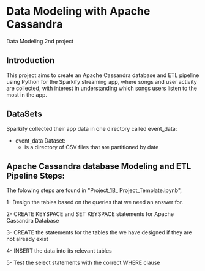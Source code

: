 # Data Modeling with Apache Cassandra
Data Modeling 2nd project 

## Introduction 
This project aims to create an Apache Cassandra database and ETL pipeline using Python for the Sparkify streaming app, where songs and user activity are collected, with interest in understanding which songs users listen to the most in the app.  

## DataSets   
Sparkify collected their app data in one directory called event_data:

- event_data Dataset: 
    - is a directory of CSV files that are partitioned by date
   

## Apache Cassandra database Modeling and ETL Pipeline Steps: 
The folowing steps are found in "Project_1B_ Project_Template.ipynb", 

1- Design the tables based on the queries that we need an answer for.

2- CREATE KEYSPACE and SET KEYSPACE statements for Apache Cassandra Database

3- CREATE the statements for the tables the we have designed if they are not already exist  

4- INSERT the data into its relevant tables 

5- Test the select statements with the correct WHERE clause


   
